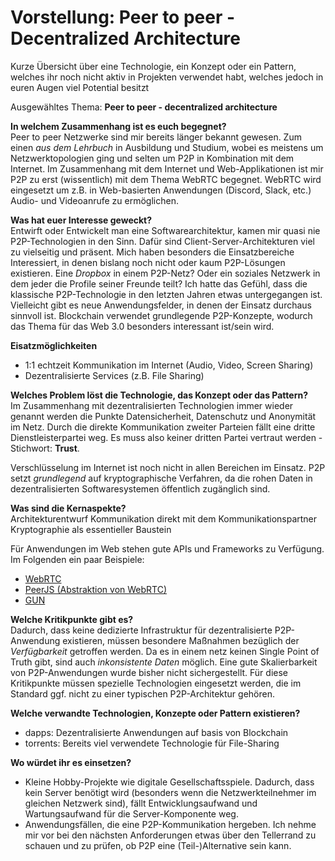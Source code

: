 # Vorstellung: Peer to peer - Decentralized Architecture
Kurze Übersicht über eine Technologie, ein Konzept oder ein Pattern, welches ihr noch nicht aktiv in Projekten verwendet habt, welches jedoch in euren Augen viel Potential besitzt

Ausgewähltes Thema: **Peer to peer - decentralized architecture**


**In welchem Zusammenhang ist es euch begegnet?** <br>
Peer to peer Netzwerke sind mir bereits länger bekannt gewesen. Zum einen *aus dem Lehrbuch* in Ausbildung und Studium, wobei es meistens um Netzwerktopologien ging und selten um P2P in Kombination mit dem Internet. Im Zusammenhang mit dem Internet und Web-Applikationen ist mir P2P zu erst (wissentlich) mit dem Thema WebRTC begegnet. WebRTC wird eingesetzt um z.B. in Web-basierten Anwendungen (Discord, Slack, etc.) Audio- und Videoanrufe zu ermöglichen. 

**Was hat euer Interesse geweckt?** <br>
Entwirft oder Entwickelt man eine Softwarearchitektur, kamen mir quasi nie P2P-Technologien in den Sinn. Dafür sind Client-Server-Architekturen viel zu vielseitig und präsent. Mich haben besonders die Einsatzbereiche Interessiert, in denen bislang noch nicht oder kaum P2P-Lösungen existieren. Eine *Dropbox* in einem P2P-Netz? Oder ein soziales Netzwerk in dem jeder die Profile seiner Freunde teilt? Ich hatte das Gefühl, dass die klassische P2P-Technologie in den letzten Jahren etwas untergegangen ist. Vielleicht gibt es neue Anwendungsfelder, in denen der Einsatz durchaus sinnvoll ist. Blockchain verwendet grundlegende P2P-Konzepte, wodurch das Thema für das Web 3.0 besonders interessant ist/sein wird.

**Eisatzmöglichkeiten** <br>
- 1:1 echtzeit Kommunikation im Internet (Audio, Video, Screen Sharing)
- Dezentralisierte Services (z.B. File Sharing)

**Welches Problem löst die Technologie, das Konzept oder das Pattern?** <br>
Im Zusammenhang mit dezentralisierten Technologien immer wieder genannt werden die Punkte Datensicherheit, Datenschutz und Anonymität im Netz. Durch die direkte Kommunikation zweiter Parteien fällt eine dritte Dienstleisterpartei weg. Es muss also keiner dritten Partei vertraut werden - Stichwort: **Trust**.

Verschlüsselung im Internet ist noch nicht in allen Bereichen im Einsatz. P2P setzt *grundlegend* auf kryptographische Verfahren, da die rohen Daten in dezentralisierten Softwaresystemen öffentlich zugänglich sind.

**Was sind die Kernaspekte?** <br>
Architekturentwurf
Kommunikation direkt mit dem Kommunikationspartner
Kryptographie als essentieller Baustein

Für Anwendungen im Web stehen gute APIs und Frameworks zu Verfügung. Im Folgenden ein paar Beispiele:
- [WebRTC](https://webrtc.org/)
- [PeerJS (Abstraktion von WebRTC)](https://peerjs.com/)
- [GUN](https://gun.eco/)

**Welche Kritikpunkte gibt es?** <br>
Dadurch, dass keine dedizierte Infrastruktur für dezentralisierte P2P-Anwendung existieren, müssen besondere Maßnahmen bezüglich der *Verfügbarkeit* getroffen werden. Da es in einem netz keinen Single Point of Truth gibt, sind auch *inkonsistente Daten* möglich. Eine gute Skalierbarkeit von P2P-Anwendungen wurde bisher nicht sichergestellt. Für diese Kritikpunkte müssen spezielle Technologien eingesetzt werden, die im Standard ggf. nicht zu einer typischen P2P-Architektur gehören.

**Welche verwandte Technologien, Konzepte oder Pattern existieren?** <br>
- dapps: Dezentralisierte Anwendungen auf basis von Blockchain
- torrents: Bereits viel verwendete Technologie für File-Sharing 

**Wo würdet ihr es einsetzen?** <br>
- Kleine Hobby-Projekte wie digitale Gesellschaftsspiele. Dadurch, dass kein Server benötigt wird (besonders wenn die Netzwerkteilnehmer im gleichen Netzwerk sind), fällt Entwicklungsaufwand und Wartungsaufwand für die Server-Komponente weg.
- Anwendungsfällen, die eine P2P-Kommunikation hergeben. Ich nehme mir vor bei den nächsten Anforderungen etwas über den Tellerrand zu schauen und zu prüfen, ob P2P eine (Teil-)Alternative sein kann.